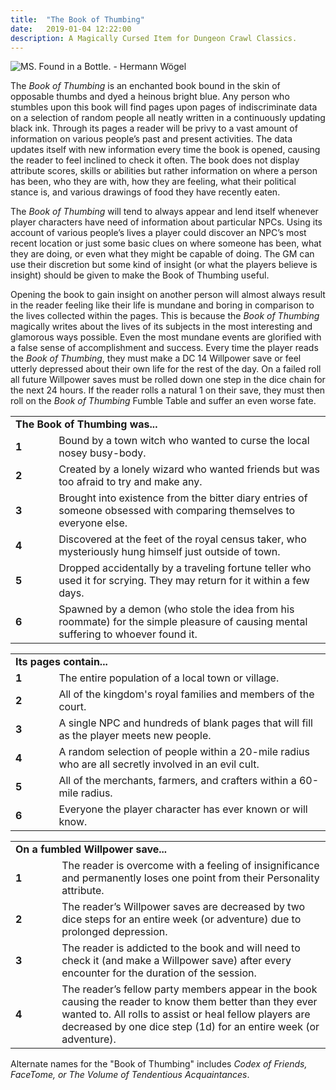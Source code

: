 ```yaml
---
title:  "The Book of Thumbing"
date:   2019-01-04 12:22:00
description: A Magically Cursed Item for Dungeon Crawl Classics.
---
```


![MS. Found in a Bottle. - Hermann Wögel](https://fantasyrobotfighter.github.io/assets/images/FoundinaBottle.png)

The _Book of Thumbing_ is an enchanted book bound in the skin of opposable thumbs and dyed a heinous bright blue. Any person who stumbles upon this book will find pages upon pages of indiscriminate data on a selection of random people all neatly written in a continuously updating black ink. Through its pages a reader will be privy to a vast amount of information on various people’s past and present activities. The data updates itself with new information every time the book is opened, causing the reader to feel inclined to check it often. The book does not display attribute scores, skills or abilities but rather information on where a person has been, who they are with, how they are feeling, what their political stance is, and various drawings of food they have recently eaten. 

The _Book of Thumbing_ will tend to always appear and lend itself whenever player characters have need of information about particular NPCs. Using its account of various people’s lives a player could discover an NPC’s most recent location or just some basic clues on where someone has been, what they are doing, or even what they might be capable of doing. The GM can use their discretion but some kind of insight (or what the players believe is insight) should be given to make the Book of Thumbing useful.

Opening the book to gain insight on another person will almost always result in the reader feeling like their life is mundane and boring in comparison to the lives collected within the pages. This is because the _Book of Thumbing_ magically writes about the lives of its subjects in the most interesting and glamorous ways possible. Even the most mundane events are glorified with a false sense of accomplishment and success. Every time the player reads the _Book of Thumbing_, they must make a DC 14 Willpower save or feel utterly depressed about their own life for the rest of the day. On a failed roll all future Willpower saves must be rolled down one step in the dice chain for the next 24 hours. If the reader rolls a natural 1 on their save, they must then roll on the _Book of Thumbing_ Fumble Table and suffer an even worse fate.

<table>
	<tr>
		<td colspan="2" width="530" padding="2px"><b>The Book of Thumbing was...</b>
		</td>
	</tr>
	<tr>
		<td width="60" padding="2px"><b>1</b>
		</td>
		<td width="470" padding="2px">Bound by a town witch who wanted to curse the local nosey busy-body.
		</td>
	</tr>
	<tr>
		<td width="60" padding="2px"><b>2</b>
		</td>
		<td width="470" padding="2px">Created by a lonely wizard who wanted friends but was too afraid to try and make any.
		</td>
	</tr>
	<tr>
		<td width="60" padding="2px"><b>3</b>
		</td>
		<td width="470" padding="2px">Brought into existence from the bitter diary entries of someone obsessed with comparing themselves to everyone else.
		</td>
	</tr>
	<tr>
		<td width="60" padding="2px"><b>4</b>
		</td>
		<td width="470" padding="2px">Discovered at the feet of the royal census taker, who mysteriously hung himself just outside of town.
		</td>
	</tr>
	<tr>
		<td width="60" padding="2px"><b>5</b>
		</td>
		<td width="470" padding="2px">Dropped accidentally by a traveling fortune teller who used it for scrying. They may return for it within a few days.
		</td>
	</tr>
	<tr>
		<td width="60" padding="2px"><b>6</b>
		</td>
		<td width="470" padding="2px">Spawned by a demon (who stole the idea from his roommate) for the simple pleasure of causing mental suffering to whoever found it.
		</td>
	</tr>
</table>

<table>
	<tr>
		<td colspan="2" width="530" padding="2px"><b>Its pages contain...</b>
		</td>
	</tr>
	<tr>
		<td width="60" padding="2px"><b>1</b>
		</td>
		<td width="470" padding="2px">The entire population of a local town or village.
		</td>
	</tr>
	<tr>
		<td width="60" padding="2px"><b>2</b>
		</td>
		<td width="470" padding="2px">All of the kingdom's royal families and members of the court.
		</td>
	</tr>
	<tr>
		<td width="60" padding="2px"><b>3</b>
		</td>
		<td width="470" padding="2px">A single NPC and hundreds of blank pages that will fill as the player meets new people.
		</td>
	</tr>
	<tr>
		<td width="60" padding="2px"><b>4</b>
		</td>
		<td width="470" padding="2px">A random selection of people within a 20-mile radius who are all secretly involved in an evil cult.
		</td>
	</tr>
	<tr>
		<td width="60" padding="2px"><b>5</b>
		</td>
		<td width="470" padding="2px">All of the merchants, farmers, and crafters within a 60-mile radius.
		</td>
	</tr>
	<tr>
		<td width="60" padding="2px"><b>6</b>
		</td>
		<td width="470" padding="2px">Everyone the player character has ever known or will know.
		</td>
	</tr>
</table>

<table>
	<tr>
		<td colspan="2" width="5300" padding="2px"><b>On a fumbled Willpower save...</b>
		</td>
	</tr>
	<tr>
		<td width="60" padding="2px"><b>1</b>
		</td>
		<td width="470" padding="2px">The reader is overcome with a feeling of insignificance and permanently loses one point from their Personality attribute.
		</td>
	</tr>
	<tr>
		<td width="60" padding="2px"><b>2</b>
		</td>
		<td width="470" padding="2px">The reader’s Willpower saves are decreased by two dice steps for an entire week (or adventure) due to prolonged depression.
		</td>
	</tr>
	<tr>
		<td width="60" padding="2px"><b>3</b>
		</td>
		<td width="470" padding="2px">The reader is addicted to the book and will need to check it (and make a Willpower save) after every encounter for the duration of the session.
		</td>
	</tr>
	<tr>
		<td width="60" padding="2px"><b>4</b>
		</td>
		<td width="470" padding="2px">The reader’s fellow party members appear in the book causing the reader to know them better than they ever wanted to. All rolls to assist or heal fellow players are decreased by one dice step (1d) for an entire week (or adventure).
		</td>
	</tr>
</table>

Alternate names for the "Book of Thumbing" includes _Codex of Friends, FaceTome, or The Volume of Tendentious Acquaintances_.

<script type="application/ld+json">
{ "@context": "https://schema.org", 
 "@type": "BlogPosting",
 "mainEntityOfPage": {
        "@type": "WebPage",
        "@id": "https://www.fantasyrobotfighter.com/2019/Book-of-Thumbing/"
      },
 "headline": "The Book of Thumbing",
 "alternativeHeadline": "A Magical Item for DCC Called The Book of Thumbing",
 "image": "https://www.fantasyrobotfighter.com/assets/images/PocketPerspective.png",
 "genre": "CreativeWork", 
 "keywords": "Magical Item Book Dungeon Crawl Classics", 
 "wordcount": "720",
 "publisher": {	
 		"@type": "Organization",
        "name": "Fantasy Robot Fighter",
		"url": "http://www.fantasyrobotfighter.com",
		"logo": {
		    "@type": "ImageObject",
		    "url": "https://www.fantasyrobotfighter.com/assets/images/avatar.png",
		    "width": 80,
		    "height": 80
		}
    },
 "datePublished": "2019-01-04",
 "dateCreated": "2019-01-04",
 "dateModified": "2019-01-04",
 "description": "The Book of Thumbing is an enchanted book bound in the skin of opposable thumbs and dyed a heinous bright blue.",
 "articleBody": "Any person who stumbles upon this book will find pages upon pages of indiscriminate data on a selection of random people all neatly written in a continuously updating black ink. Through its pages a reader will be privy to a vast amount of information on various people’s past and present activities. The data updates itself with new information every time the book is opened, causing the reader to feel inclined to check it often. The book does not display attribute scores, skills or abilities but rather information on where a person has been, who they are with, how they are feeling, what their political stance is, and various drawings of food they have recently eaten.",
   "author": {
    "@type": "Person",
    "name": "Ryan Buller"
  }
 }
</script>

[jekyll-gh]: https://github.com/mojombo/jekyll
[jekyll]:    http://jekyllrb.com
